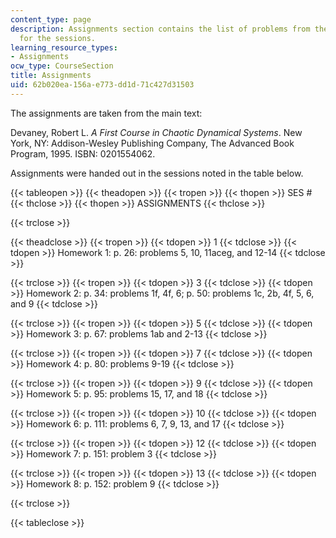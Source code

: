 ```yaml
---
content_type: page
description: Assignments section contains the list of problems from the given text
  for the sessions.
learning_resource_types:
- Assignments
ocw_type: CourseSection
title: Assignments
uid: 62b020ea-156a-e773-dd1d-71c427d31503
---
```


The assignments are taken from the main text:

Devaney, Robert L. _A First Course in Chaotic Dynamical Systems_. New York, NY: Addison-Wesley Publishing Company, The Advanced Book Program, 1995. ISBN: 0201554062.

Assignments were handed out in the sessions noted in the table below.

{{< tableopen >}}
{{< theadopen >}}
{{< tropen >}}
{{< thopen >}}
SES #
{{< thclose >}}
{{< thopen >}}
ASSIGNMENTS
{{< thclose >}}

{{< trclose >}}

{{< theadclose >}}
{{< tropen >}}
{{< tdopen >}}
1
{{< tdclose >}}
{{< tdopen >}}
Homework 1: p. 26: problems 5, 10, 11aceg, and 12-14
{{< tdclose >}}

{{< trclose >}}
{{< tropen >}}
{{< tdopen >}}
3
{{< tdclose >}}
{{< tdopen >}}
Homework 2: p. 34: problems 1f, 4f, 6; p. 50: problems 1c, 2b, 4f, 5, 6, and 9
{{< tdclose >}}

{{< trclose >}}
{{< tropen >}}
{{< tdopen >}}
5
{{< tdclose >}}
{{< tdopen >}}
Homework 3: p. 67: problems 1ab and 2-13
{{< tdclose >}}

{{< trclose >}}
{{< tropen >}}
{{< tdopen >}}
7
{{< tdclose >}}
{{< tdopen >}}
Homework 4: p. 80: problems 9-19
{{< tdclose >}}

{{< trclose >}}
{{< tropen >}}
{{< tdopen >}}
9
{{< tdclose >}}
{{< tdopen >}}
Homework 5: p. 95: problems 15, 17, and 18
{{< tdclose >}}

{{< trclose >}}
{{< tropen >}}
{{< tdopen >}}
10
{{< tdclose >}}
{{< tdopen >}}
Homework 6: p. 111: problems 6, 7, 9, 13, and 17
{{< tdclose >}}

{{< trclose >}}
{{< tropen >}}
{{< tdopen >}}
12
{{< tdclose >}}
{{< tdopen >}}
Homework 7: p. 151: problem 3
{{< tdclose >}}

{{< trclose >}}
{{< tropen >}}
{{< tdopen >}}
13
{{< tdclose >}}
{{< tdopen >}}
Homework 8: p. 152: problem 9
{{< tdclose >}}

{{< trclose >}}

{{< tableclose >}}